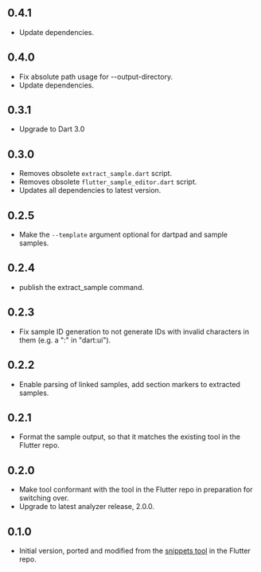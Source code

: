 ## 0.4.1

* Update dependencies.

## 0.4.0

* Fix absolute path usage for --output-directory.
* Update dependencies.

## 0.3.1

* Upgrade to Dart 3.0

## 0.3.0

* Removes obsolete `extract_sample.dart` script.
* Removes obsolete `flutter_sample_editor.dart` script.
* Updates all dependencies to latest version.

## 0.2.5

* Make the `--template` argument optional for dartpad and sample samples.

## 0.2.4

* publish the extract_sample command.

## 0.2.3

* Fix sample ID generation to not generate IDs with invalid characters in them (e.g. a ":" in "dart:ui").

## 0.2.2

* Enable parsing of linked samples, add section markers to extracted samples.

## 0.2.1

* Format the sample output, so that it matches the existing tool in the Flutter repo.

## 0.2.0

* Make tool conformant with the tool in the Flutter repo in preparation for switching over.
* Upgrade to latest analyzer release, 2.0.0.

## 0.1.0

* Initial version, ported and modified from the [snippets tool](https://github.com/flutter/flutter/tree/master/dev/snippets) in the Flutter repo.
